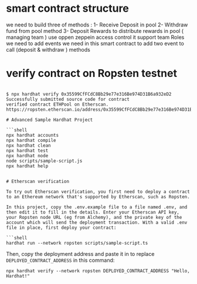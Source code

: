 # smart contract structure
we need to build three of methods : 
1- Receive Deposit in pool
2- Withdraw fund from pool method 
3- Deposit Rewards to distribute rewards in pool ( managing team )
use oppen zeppein access control it support team Roles 
we need to add events we need in this smart contract to add two event to call (deposit & withdraw ) methods

# verify contract on Ropsten testnet
```

$ npx hardhat verify 0x35599CfFCdC8Bb29e77e316Be974D31B6a932eD2
Successfully submitted source code for contract
verified contract ETHPool on Etherscan.
https://ropsten.etherscan.io/address/0x35599CfFCdC8Bb29e77e316Be974D31B6a932eD2#code

# Advanced Sample Hardhat Project

```shell
npx hardhat accounts
npx hardhat compile
npx hardhat clean
npx hardhat test
npx hardhat node
node scripts/sample-script.js
npx hardhat help


# Etherscan verification

To try out Etherscan verification, you first need to deploy a contract to an Ethereum network that's supported by Etherscan, such as Ropsten.

In this project, copy the .env.example file to a file named .env, and then edit it to fill in the details. Enter your Etherscan API key, your Ropsten node URL (eg from Alchemy), and the private key of the account which will send the deployment transaction. With a valid .env file in place, first deploy your contract:

```shell
hardhat run --network ropsten scripts/sample-script.ts
```

Then, copy the deployment address and paste it in to replace `DEPLOYED_CONTRACT_ADDRESS` in this command:

```shell
npx hardhat verify --network ropsten DEPLOYED_CONTRACT_ADDRESS "Hello, Hardhat!"
```


